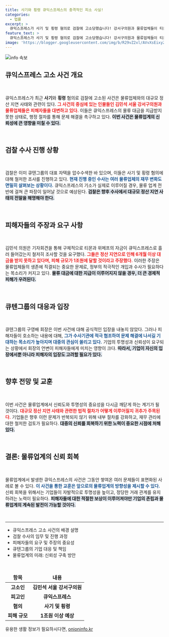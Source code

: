 ```yaml
---
title: 사기와 횡령 큐익스프레스의 충격적인 피소 사실!
categories:
  - 법률
excerpt: >
  큐익스프레스가 사기 및 횡령 혐의로 검찰에 고소당했습니다! 강서구의원과 물류업체들이 티몬·위메프의 정산 지연으로 피해를 호소하며 1조 원 규모의 피해를 주장했습니다. 과연 이 사건의 전말은? 클릭해 확인하세요!
feature_text: >
  큐익스프레스가 사기 및 횡령 혐의로 검찰에 고소당했습니다! 강서구의원과 물류업체들이 티몬·위메프의 정산 지연으로 피해를 호소하며 1조 원 규모의 피해를 주장했습니다. 과연 이 사건의 전말은? 클릭해 확인하세요!
image: 'https://blogger.googleusercontent.com/img/b/R29vZ2xl/AVvXsEixyZcFfHzMRdzZMjFBmAUKJYCLCGyLL1o632UiGVXcaFdKo_bkvkuCioo0uUKlGfBVcT3P84aROyZIXSBEx3Aw5nCQ3pTgDom1WDC4m8eifvWiAmWEEVb4x6G_l8C0QH225ldMjyaFvpxGEBGNO37VmDTDMHGhJPq73UglMfDca1-0aw/s1600/blogspot.png'
---
```


<p><img src="https://blogger.googleusercontent.com/img/b/R29vZ2xl/AVvXsEixyZcFfHzMRdzZMjFBmAUKJYCLCGyLL1o632UiGVXcaFdKo_bkvkuCioo0uUKlGfBVcT3P84aROyZIXSBEx3Aw5nCQ3pTgDom1WDC4m8eifvWiAmWEEVb4x6G_l8C0QH225ldMjyaFvpxGEBGNO37VmDTDMHGhJPq73UglMfDca1-0aw/s1600/blogspot.png" alt="info 속보" /></p>

<h2 data-ke-size="size26">큐익스프레스 고소 사건 개요</h2>

<p data-ke-size="size16">&nbsp;</p>

<p>큐익스프레스가 최근 <strong>사기</strong>와 <strong>횡령</strong> 혐의로 검찰에 고소된 사건은 물류업체와의 대규모 정산 지연 사태와 관련이 있다. <b><span style="color: #ee2323;">그 사건의 중심에 있는 인물들인 김민석 서울 강서구의원과 물류업체들은 피해자들을 대변하고 있다.</span></b> 이들은 큐익스프레스의 물류 대금을 지급받지 못한 상태로, 행정 절차를 통해 문제 해결을 촉구하고 있다. <b><span style="background-color: #21538527;">이번 사건은 물류업계의 신뢰성에 큰 영향을 미칠 수 있다.</span></b> </p>

<p data-ke-size="size16">&nbsp;</p>

<h2 data-ke-size="size26">검찰 수사 진행 상황</h2>

<p data-ke-size="size16">&nbsp;</p>

<p>검찰은 이미 큐텐그룹의 대표 자택을 압수수색한 바 있으며, 이들은 사기 및 횡령 혐의에 대해 철저한 조사를 진행하고 있다. <b><span style="color: #1a5490;">현재 진행 중인 수사는 여러 물류업체의 재무 변화도 면밀히 살펴보는 상황이다.</span></b> 큐익스프레스의 기소가 실제로 이루어질 경우, 물류 업계 전반에 걸쳐 큰 파장이 일어날 것으로 예상된다. <b><span style="background-color: #21538527;">검찰은 향후 수사에서 대규모 정산 지연 사태의 전말을 해명해야 한다.</span></b> </p>

<p data-ke-size="size16">&nbsp;</p>

<h2 data-ke-size="size26">피해자들의 주장과 요구 사항</h2>

<p data-ke-size="size16">&nbsp;</p>

<p>김민석 의원은 기자회견을 통해 구체적으로 티몬과 위메프의 자금이 큐익스프레스로 흘러 들어갔는지 철저히 조사할 것을 요구했다. <b><span style="color: #ee2323;">그들은 정산 지연으로 인해 6개월 이상 대금을 받지 못하고 있다며, 피해 규모가 1조원에 달할 것이라고 주장했다.</span></b> 이러한 주장은 물류업체들의 생존에 직결되는 중요한 문제로, 정부의 적극적인 개입과 수사가 필요하다는 목소리가 커지고 있다. <b><span style="background-color: #21538527;">물류 대금에 대한 지급이 이루어지지 않을 경우, 더 큰 경제적 피해가 우려된다.</span></b> </p>

<p data-ke-size="size16">&nbsp;</p>

<h2 data-ke-size="size26">큐텐그룹의 대응과 입장</h2>

<p data-ke-size="size16">&nbsp;</p>

<p>큐텐그룹의 구영배 회장은 이번 사건에 대해 공식적인 입장을 내놓지 않았다. 그러나 피해자들이 호소하는 내용에 대해, <b><span style="color: #1a5490;">그가 수사기관에 적극 협조하여 문제 해결에 나서길 기대하는 목소리가 높아지며 대중의 관심이 쏠리고 있다.</span></b> 기업의 투명성과 신뢰성이 요구되는 상황에서 회장의 언변이 피해자들에게 미치는 영향이 크다. <b><span style="background-color: #21538527;">따라서, 기업이 자신의 입장에서뿐 아니라 피해자의 입장도 고려할 필요가 있다.</span></b> </p>

<p data-ke-size="size16">&nbsp;</p>

<h2 data-ke-size="size26">향후 전망 및 교훈</h2>

<p data-ke-size="size16">&nbsp;</p>

<p>이번 사건은 물류업계에서 신뢰도와 투명성의 중요성을 다시금 깨닫게 하는 계기가 될 것이다. <b><span style="color: #ee2323;">대규모 정산 지연 사태와 관련한 법적 절차가 어떻게 이루어질지 귀추가 주목된다.</span></b> 기업들은 향후 이런 문제가 반복되지 않기 위해 내부 절차를 강화하고, 재무 관리에 대한 철저한 검토가 필요하다. <b><span style="background-color: #21538527;">대중의 신뢰를 회복하기 위한 노력이 중요한 시점에 처해 있다.</span></b> </p>

<p data-ke-size="size16">&nbsp;</p>

<h2 data-ke-size="size26">결론: 물류업계의 신뢰 회복</h2>

<p data-ke-size="size16">&nbsp;</p>

<p>물류업계에서 발생한 큐익스프레스의 사건은 그동안 쌓여온 여러 문제들이 표면화된 사례로 볼 수 있다. <b><span style="color: #1a5490;">이 사건을 통한 교훈은 앞으로의 물류업계의 방향성을 제시할 수 있다.</span></b> 신뢰 회복을 위해서는 기업들이 자발적으로 투명성을 높이고, 정당한 거래 관계를 유지하려는 노력이 필요하다. <b><span style="background-color: #21538527;">피해자들에 대한 적절한 보상이 이루어져야만 기업의 존립과 물류업계의 계속된 발전이 가능할 것이다.</span></b> </p>

<p data-ke-size="size16">&nbsp;</p> 

<hr> 

<ul>
    <li>큐익스프레스 고소 사건의 배경 설명</li>
    <li>검찰 수사의 임무 및 진행 과정</li>
    <li>피해자들의 요구 및 주장의 중요성</li>
    <li>큐텐그룹의 기업 대응 및 책임</li>
    <li>물류업계의 미래: 신뢰성 구축 방안</li>
</ul>

<p data-ke-size="size16">&nbsp;</p>

<table>
    <thead>
        <tr>
            <td style="text-align: center; height: 17px;"><b>항목</b></td>
            <td style="text-align: center; height: 17px;"><b>내용</b></td>
        </tr>
    </thead>
    <tbody>
        <tr>
            <td style="text-align: center; height: 17px;"><b>고소인</b></td>
            <td style="text-align: center; height: 17px;"><b>김민석 서울 강서구의원</b></td>
        </tr>
        <tr>
            <td style="text-align: center; height: 17px;"><b>피고인</b></td>
            <td style="text-align: center; height: 17px;"><b>큐익스프레스</b></td>
        </tr>
        <tr>
            <td style="text-align: center; height: 17px;"><b>혐의</b></td>
            <td style="text-align: center; height: 17px;"><b>사기 및 횡령</b></td>
        </tr>
        <tr>
            <td style="text-align: center; height: 17px;"><b>피해 규모</b></td>
            <td style="text-align: center; height: 17px;"><b>1조원 이상 예상</b></td>
        </tr>
    </tbody>
</table>
유용한 생활 정보가 필요하시다면, <a href="https://onioninfo.kr" rel="dofollow">onioninfo.kr</a>


